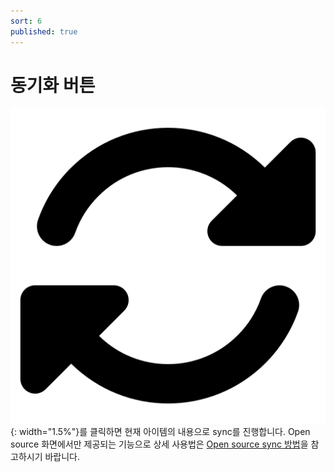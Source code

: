 ```yaml
---
sort: 6
published: true
---
```


# 동기화 버튼
![SyncIcon](../../images/common/information_view_button/rotate-solid.png){: width="1.5%"}를 클릭하면 현재 아이템의 내용으로 sync를 진행합니다.
Open source 화면에서만 제공되는 기능으로 상세 사용법은 
[Open source sync 방법](../../../menu/3_oss.md#oss-버전별-정보-일괄-변경-기능)을 참고하시기 바랍니다.
